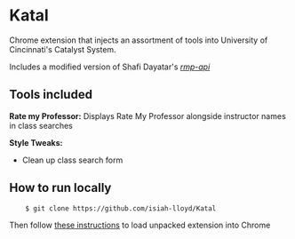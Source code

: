 # Katal
Chrome extension that injects an assortment of tools into University of Cincinnati's Catalyst System.

Includes a modified version of Shafi Dayatar's [_rmp-api_](https://github.com/shafi-dayatar/rmp-api)

## Tools included

**Rate my Professor:** Displays Rate My Professor alongside instructor names in class searches

**Style Tweaks:**
* Clean up class search form

## How to run locally

        $ git clone https://github.com/isiah-lloyd/Katal
     
Then follow [these instructions](https://stackoverflow.com/questions/24577024/install-chrome-extension-not-in-the-store) to load unpacked extension into Chrome
  
